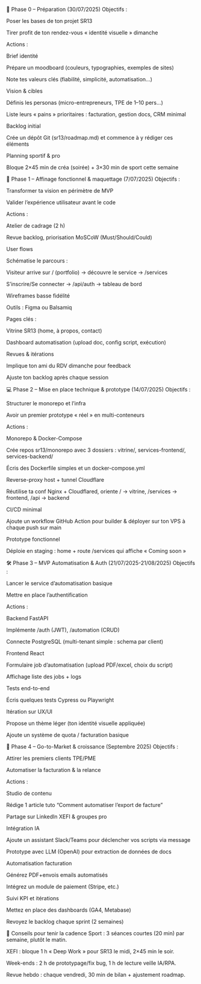 🚀 Phase 0 – Préparation (30/07/2025)
Objectifs :

Poser les bases de ton projet SR13

Tirer profit de ton rendez-vous « identité visuelle » dimanche

Actions :

Brief identité

Prépare un moodboard (couleurs, typographies, exemples de sites)

Note tes valeurs clés (fiabilité, simplicité, automatisation…)

Vision & cibles

Définis les personas (micro-entrepreneurs, TPE de 1–10 pers…)

Liste leurs « pains » prioritaires : facturation, gestion docs, CRM minimal

Backlog initial

Crée un dépôt Git (sr13/roadmap.md) et commence à y rédiger ces éléments

Planning sportif & pro

Bloque 2×45 min de créa (soirée) + 3×30 min de sport cette semaine

📐 Phase 1 – Affinage fonctionnel & maquettage (7/07/2025)
Objectifs :

Transformer ta vision en périmètre de MVP

Valider l’expérience utilisateur avant le code

Actions :

Atelier de cadrage (2 h)

Revue backlog, priorisation MoSCoW (Must/Should/Could)

User flows

Schématise le parcours :

Visiteur arrive sur / (portfolio) → découvre le service → /services

S’inscrire/Se connecter → /api/auth → tableau de bord

Wireframes basse fidélité

Outils : Figma ou Balsamiq

Pages clés :

Vitrine SR13 (home, à propos, contact)

Dashboard automatisation (upload doc, config script, exécution)

Revues & itérations

Implique ton ami du RDV dimanche pour feedback

Ajuste ton backlog après chaque session

💻 Phase 2 – Mise en place technique & prototype (14/07/2025)
Objectifs :

Structurer le monorepo et l’infra

Avoir un premier prototype « réel » en multi-conteneurs

Actions :

Monorepo & Docker-Compose

Crée repos sr13/monorepo avec 3 dossiers : vitrine/, services-frontend/, services-backend/

Écris des Dockerfile simples et un docker-compose.yml

Reverse-proxy host + tunnel Cloudflare

Réutilise ta conf Nginx + Cloudflared, oriente / → vitrine, /services → frontend, /api → backend

CI/CD minimal

Ajoute un workflow GitHub Action pour builder & déployer sur ton VPS à chaque push sur main

Prototype fonctionnel

Déploie en staging : home + route /services qui affiche « Coming soon »

🛠 Phase 3 – MVP Automatisation & Auth (21/07/2025-21/08/2025)
Objectifs :

Lancer le service d’automatisation basique

Mettre en place l’authentification

Actions :

Backend FastAPI

Implémente /auth (JWT), /automation (CRUD)

Connecte PostgreSQL (multi-tenant simple : schema par client)

Frontend React

Formulaire job d’automatisation (upload PDF/excel, choix du script)

Affichage liste des jobs + logs

Tests end-to-end

Écris quelques tests Cypress ou Playwright

Itération sur UX/UI

Propose un thème léger (ton identité visuelle appliquée)

Ajoute un système de quota / facturation basique

🚀 Phase 4 – Go-to-Market & croissance (Septembre 2025)
Objectifs :

Attirer les premiers clients TPE/PME

Automatiser la facturation & la relance

Actions :

Studio de contenu

Rédige 1 article tuto “Comment automatiser l’export de facture”

Partage sur LinkedIn XEFI & groupes pro

Intégration IA

Ajoute un assistant Slack/Teams pour déclencher vos scripts via message

Prototype avec LLM (OpenAI) pour extraction de données de docs

Automatisation facturation

Générez PDF+envois emails automatisés

Intégrez un module de paiement (Stripe, etc.)

Suivi KPI et itérations

Mettez en place des dashboards (GA4, Metabase)

Revoyez le backlog chaque sprint (2 semaines)

🌟 Conseils pour tenir la cadence
Sport : 3 séances courtes (20 min) par semaine, plutôt le matin.

XEFI : bloque 1 h « Deep Work » pour SR13 le midi, 2×45 min le soir.

Week-ends : 2 h de prototypage/fix bug, 1 h de lecture veille IA/RPA.

Revue hebdo : chaque vendredi, 30 min de bilan + ajustement roadmap.
